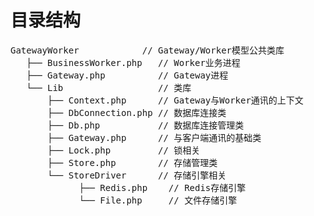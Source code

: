 # 目录结构
<pre>
GatewayWorker            // Gateway/Worker模型公共类库
   ├── BusinessWorker.php   // Worker业务进程
   ├── Gateway.php          // Gateway进程
   └── Lib                  // 类库
       ├── Context.php      // Gateway与Worker通讯的上下文
       ├── DbConnection.php // 数据库连接类
       ├── Db.php           // 数据库连接管理类
       ├── Gateway.php      // 与客户端通讯的基础类
       ├── Lock.php         // 锁相关
       ├── Store.php        // 存储管理类
       └── StoreDriver      // 存储引擎相关
             ├── Redis.php    // Redis存储引擎
             └── File.php     // 文件存储引擎
</pre>
